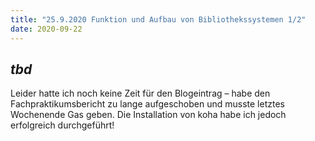 ```yaml
---
title: "25.9.2020 Funktion und Aufbau von Bibliothekssystemen 1/2"
date: 2020-09-22
---
```

## *tbd*
Leider hatte ich noch keine Zeit für den Blogeintrag – habe den Fachpraktikumsbericht zu lange aufgeschoben und musste letztes Wochenende Gas geben. Die Installation von koha habe ich jedoch erfolgreich durchgeführt!
